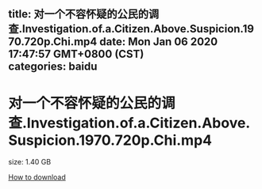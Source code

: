 
title: 对一个不容怀疑的公民的调查.Investigation.of.a.Citizen.Above.Suspicion.1970.720p.Chi.mp4
date: Mon Jan 06 2020 17:47:57 GMT+0800 (CST)    
categories: baidu
---

# 对一个不容怀疑的公民的调查.Investigation.of.a.Citizen.Above.Suspicion.1970.720p.Chi.mp4
size: 1.40 GB
 
 

[How to download](https://bpcam.bemobtrk.com/go/2ceec3aa-1ca2-46d6-b9ff-aaa5c184517c?jno=1897)